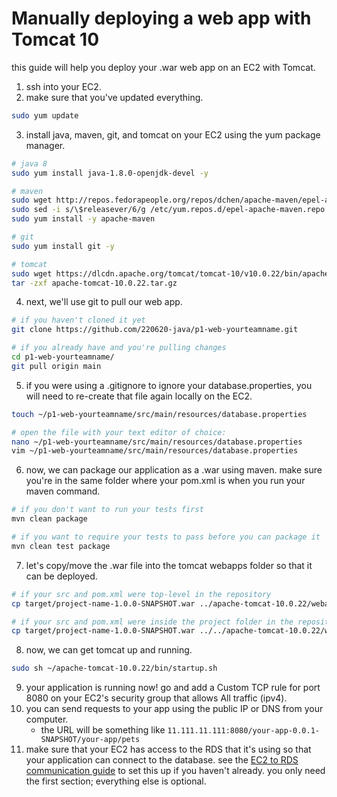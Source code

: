 # Manually deploying a web app with Tomcat 10

this guide will help you deploy your .war web app on an EC2 with Tomcat.

1. ssh into your EC2.
2. make sure that you've updated everything.
``` sh
sudo yum update
```
3. install java, maven, git, and tomcat on your EC2 using the yum package manager.
``` sh
# java 8
sudo yum install java-1.8.0-openjdk-devel -y

# maven
sudo wget http://repos.fedorapeople.org/repos/dchen/apache-maven/epel-apache-maven.repo -O /etc/yum.repos.d/epel-apache-maven.repo
sudo sed -i s/\$releasever/6/g /etc/yum.repos.d/epel-apache-maven.repo
sudo yum install -y apache-maven

# git
sudo yum install git -y

# tomcat
sudo wget https://dlcdn.apache.org/tomcat/tomcat-10/v10.0.22/bin/apache-tomcat-10.0.22.tar.gz
tar -zxf apache-tomcat-10.0.22.tar.gz
```
4. next, we'll use git to pull our web app.
``` sh
# if you haven't cloned it yet
git clone https://github.com/220620-java/p1-web-yourteamname.git

# if you already have and you're pulling changes
cd p1-web-yourteamname/
git pull origin main
```
5. if you were using a .gitignore to ignore your database.properties, you will need to re-create that file again locally on the EC2.
``` sh
touch ~/p1-web-yourteamname/src/main/resources/database.properties

# open the file with your text editor of choice:
nano ~/p1-web-yourteamname/src/main/resources/database.properties
vim ~/p1-web-yourteamname/src/main/resources/database.properties
```
6. now, we can package our application as a .war using maven. make sure you're in the same folder where your pom.xml is when you run your maven command.
``` sh
# if you don't want to run your tests first
mvn clean package

# if you want to require your tests to pass before you can package it
mvn clean test package
```
7. let's copy/move the .war file into the tomcat webapps folder so that it can be deployed.
``` sh
# if your src and pom.xml were top-level in the repository
cp target/project-name-1.0.0-SNAPSHOT.war ../apache-tomcat-10.0.22/webapps

# if your src and pom.xml were inside the project folder in the repository (for future reference, that is bad practice)
cp target/project-name-1.0.0-SNAPSHOT.war ../../apache-tomcat-10.0.22/webapps
```
8. now, we can get tomcat up and running.
``` sh
sudo sh ~/apache-tomcat-10.0.22/bin/startup.sh
```
9. your application is running now! go and add a Custom TCP rule for port 8080 on your EC2's security group that allows All traffic (ipv4).
10. you can send requests to your app using the public IP or DNS from your computer.
    - the URL will be something like `11.111.11.111:8080/your-app-0.0.1-SNAPSHOT/your-app/pets`
11. make sure that your EC2 has access to the RDS that it's using so that your application can connect to the database. see the [EC2 to RDS communication guide](./ec2-to-rds-comm.md) to set this up if you haven't already. you only need the first section; everything else is optional.